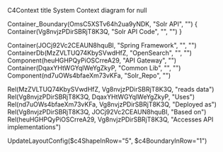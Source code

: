 C4Context
  title System Context diagram for null

Container_Boundary(OmsC5XSTv64h2ua9yNDK, "Solr API", "") { 
    Container(Vg8nvjzPDirSBRjT8K3Q, "Solr API Code", "", "")
}


Container(JOCj92Vc2CEAUN8hquBI, "Spring Framework", "", "")
ContainerDb(MzZVLTUQ74KbySVwdHfZ, "OpenSearch", "", "")
Component(heuHGHPQyPiOSCrreA29, "API Gateway", "")
Container(DqaxYHtWGYqlWeYgZkyP, "Common Lib", "", "")
Component(nd7uOWs4bfaeXm73vKFa, "Solr_Repo", "")


Rel(MzZVLTUQ74KbySVwdHfZ, Vg8nvjzPDirSBRjT8K3Q, "reads data")
Rel(Vg8nvjzPDirSBRjT8K3Q, DqaxYHtWGYqlWeYgZkyP, "Uses")
Rel(nd7uOWs4bfaeXm73vKFa, Vg8nvjzPDirSBRjT8K3Q, "Deployed as")
Rel(Vg8nvjzPDirSBRjT8K3Q, JOCj92Vc2CEAUN8hquBI, "Based on")
Rel(heuHGHPQyPiOSCrreA29, Vg8nvjzPDirSBRjT8K3Q, "Accesses API implementations")


  UpdateLayoutConfig($c4ShapeInRow="5", $c4BoundaryInRow="1")
